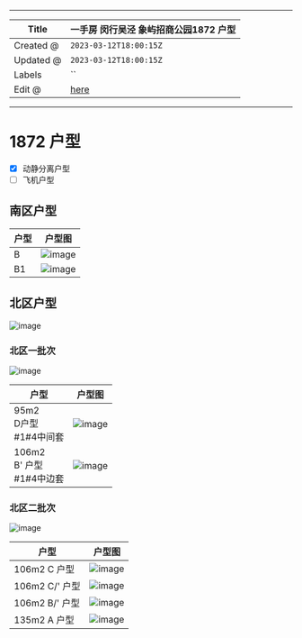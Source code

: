 -----

| Title     | 一手房 闵行吴泾 象屿招商公园1872 户型                          |
| --------- | ----------------------------------------------- |
| Created @ | `2023-03-12T18:00:15Z`                          |
| Updated @ | `2023-03-12T18:00:15Z`                          |
| Labels    | \`\`                                            |
| Edit @    | [here](https://github.com/junxnone/F/issues/75) |

-----

# 1872 户型

  - [x] 动静分离户型
  - [ ] 飞机户型

## 南区户型

| 户型 | 户型图                                                          |
| -- | ------------------------------------------------------------ |
| B  | ![image](media/edd8b8d609c7a5fcc8b6250fd7bc78de7d70505f.png) |
| B1 | ![image](media/f0f2f8d84b7142d77425a277a1ef115ba57a3db7.png) |

## 北区户型

![image](media/9989613c6dcf777a264b461b91798e5fb01f62c1.png)

### 北区一批次

![image](media/4e10a09da9cbd47743f49e68e4df9aae3a346ef0.png)

| 户型                            | 户型图                                                          |
| ----------------------------- | ------------------------------------------------------------ |
| 95m2 <br> D户型<br> \#1\#4中间套   | ![image](media/8befc71a3281723808f9e3a3d006bc449de42575.png) |
| 106m2<br> B' 户型<br> \#1\#4中边套 | ![image](media/d51a4b4f04575e7faf13eb2b5b79352ad3550abb.png) |

### 北区二批次

![image](media/2be62d6c377cf113834be66a284c4317f7fabb1b.png)

| 户型           | 户型图                                                          |
| ------------ | ------------------------------------------------------------ |
| 106m2 C 户型   | ![image](media/62a8a5a44c87fd8f7a377c3d828fa36f1f6f3439.png) |
| 106m2 C/' 户型 | ![image](media/3fabaaf26b3919a8e7b786ad9d1df999b7261076.png) |
| 106m2 B/' 户型 | ![image](media/d73ec9c311114a204654810dac9b1d19f1c44fdc.png) |
| 135m2 A 户型   | ![image](media/35ac9c0ffb66ca7e752ab39dd710976dc72a06b0.png) |
